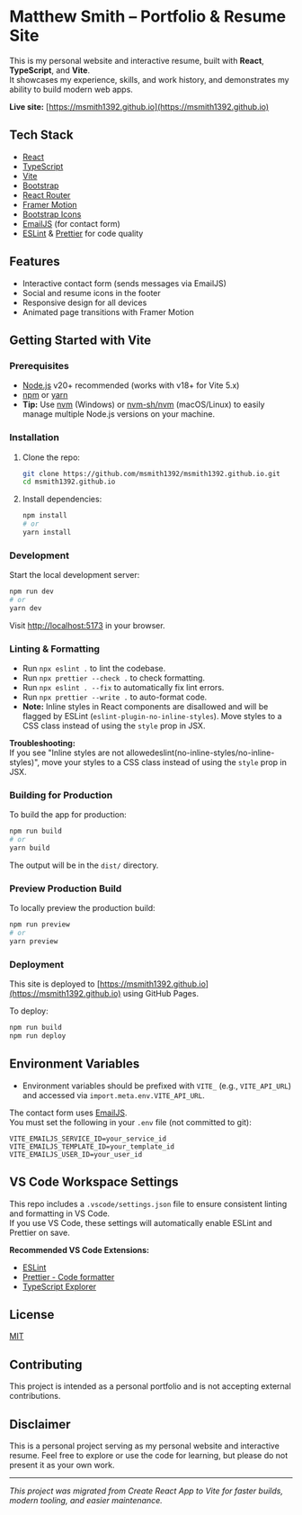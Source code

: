 # Matthew Smith – Portfolio & Resume Site

This is my personal website and interactive resume, built with **React**, **TypeScript**, and **Vite**.  
It showcases my experience, skills, and work history, and demonstrates my ability to build modern web apps.

**Live site:** [https://msmith1392.github.io](https://msmith1392.github.io)

## Tech Stack

- [React](https://react.dev/)
- [TypeScript](https://www.typescriptlang.org/)
- [Vite](https://vitejs.dev/)
- [Bootstrap](https://getbootstrap.com/)
- [React Router](https://reactrouter.com/)
- [Framer Motion](https://www.framer.com/motion/)
- [Bootstrap Icons](https://icons.getbootstrap.com/)
- [EmailJS](https://www.emailjs.com/) (for contact form)
- [ESLint](https://eslint.org/) & [Prettier](https://prettier.io/) for code quality

## Features

- Interactive contact form (sends messages via EmailJS)
- Social and resume icons in the footer
- Responsive design for all devices
- Animated page transitions with Framer Motion

## Getting Started with Vite

### Prerequisites

- [Node.js](https://nodejs.org/) v20+ recommended (works with v18+ for Vite 5.x)
- [npm](https://www.npmjs.com/) or [yarn](https://yarnpkg.com/)
- **Tip:** Use [nvm](https://github.com/coreybutler/nvm-windows) (Windows) or [nvm-sh/nvm](https://github.com/nvm-sh/nvm) (macOS/Linux) to easily manage multiple Node.js versions on your machine.

### Installation

1. Clone the repo:

   ```sh
   git clone https://github.com/msmith1392/msmith1392.github.io.git
   cd msmith1392.github.io
   ```

2. Install dependencies:
   ```sh
   npm install
   # or
   yarn install
   ```

### Development

Start the local development server:

```sh
npm run dev
# or
yarn dev
```

Visit [http://localhost:5173](http://localhost:5173) in your browser.

### Linting & Formatting

- Run `npx eslint .` to lint the codebase.
- Run `npx prettier --check .` to check formatting.
- Run `npx eslint . --fix` to automatically fix lint errors.
- Run `npx prettier --write .` to auto-format code.
- **Note:** Inline styles in React components are disallowed and will be flagged by ESLint (`eslint-plugin-no-inline-styles`). Move styles to a CSS class instead of using the `style` prop in JSX.

**Troubleshooting:**  
If you see "Inline styles are not allowedeslint(no-inline-styles/no-inline-styles)", move your styles to a CSS class instead of using the `style` prop in JSX.

### Building for Production

To build the app for production:

```sh
npm run build
# or
yarn build
```

The output will be in the `dist/` directory.

### Preview Production Build

To locally preview the production build:

```sh
npm run preview
# or
yarn preview
```

### Deployment

This site is deployed to [https://msmith1392.github.io](https://msmith1392.github.io) using GitHub Pages.

To deploy:

```sh
npm run build
npm run deploy
```

## Environment Variables

- Environment variables should be prefixed with `VITE_` (e.g., `VITE_API_URL`) and accessed via `import.meta.env.VITE_API_URL`.

The contact form uses [EmailJS](https://www.emailjs.com/).  
You must set the following in your `.env` file (not committed to git):

```
VITE_EMAILJS_SERVICE_ID=your_service_id
VITE_EMAILJS_TEMPLATE_ID=your_template_id
VITE_EMAILJS_USER_ID=your_user_id
```

## VS Code Workspace Settings

This repo includes a `.vscode/settings.json` file to ensure consistent linting and formatting in VS Code.  
If you use VS Code, these settings will automatically enable ESLint and Prettier on save.

**Recommended VS Code Extensions:**

- [ESLint](https://marketplace.visualstudio.com/items?itemName=dbaeumer.vscode-eslint)
- [Prettier - Code formatter](https://marketplace.visualstudio.com/items?itemName=esbenp.prettier-vscode)
- [TypeScript Explorer](https://marketplace.visualstudio.com/items?itemName=mxsdev.typescript-explorer)

## License

[MIT](LICENSE)

## Contributing

This project is intended as a personal portfolio and is not accepting external contributions.

## Disclaimer

This is a personal project serving as my personal website and interactive resume. Feel free to explore or use the code for learning, but please do not present it as your own work.

---

_This project was migrated from Create React App to Vite for faster builds, modern tooling, and easier maintenance._
